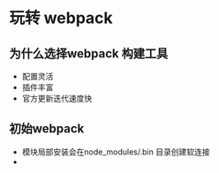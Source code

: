 # 玩转 webpack 
## 为什么选择webpack 构建工具
  * 配置灵活
  * 插件丰富
  * 官方更新迭代速度快
## 初始webpack
* 模块局部安装会在node_modules/.bin 目录创建软连接
* 

 
##
